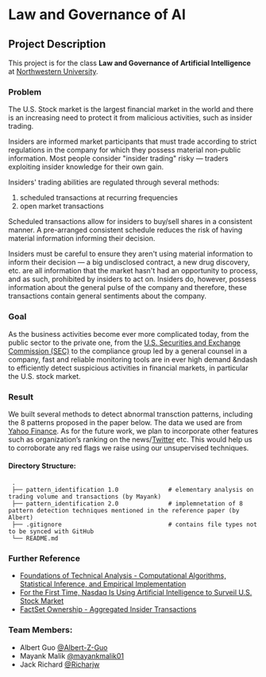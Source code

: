 # Law and Governance of AI

## Project Description
This project is for the class **Law and Governance of Artificial Intelligence** at [Northwestern University](www.northwestern.edu).

### Problem
The U.S. Stock market is the largest financial market in the world and there is an increasing need to protect it from malicious activities, such as insider trading. 

Insiders are informed market participants that must trade according to strict regulations in the company for which they possess material non-public information. Most people consider "insider trading" risky — traders exploiting insider knowledge for their own gain.

Insiders' trading abilities are regulated through several methods: 
1. scheduled transactions at recurring frequencies
2. open market transactions

Scheduled transactions allow for insiders to buy/sell shares in a consistent manner. A pre-arranged consistent schedule reduces the risk of having material information informing their decision.

Insiders must be careful to ensure they aren't using material information to inform their decision — a big undisclosed contract, a new drug discovery, etc. are all information that the market hasn't had an opportunity to process, and as such, prohibited by insiders to act on. Insiders do, however, possess information about the general pulse of the company and therefore, these transactions contain general sentiments about the company.

### Goal
As the business activities become ever more complicated today, from the public sector to the private one, from the [U.S. Securities and Exchange Commission (SEC)](https://www.sec.gov/) to the compliance group led by a general counsel in a company, fast and reliable monitoring tools are in ever high demand &ndash to efficiently detect suspicious activities in financial markets, in particular the U.S. stock market.

### Result
We built several methods to detect abnormal transction patterns, including the 8 patterns proposed in the paper below. The data we used are from [Yahoo Finance](https://finance.yahoo.com/). As for the future work, we plan to incorporate other features such as organization’s ranking on the news/[Twitter](www.twitter.com) etc. This would help us to corroborate any red flags we raise using our unsupervised techniques.

#### Directory Structure:
     .
     ├── pattern_identification 1.0              # elementary analysis on trading volume and transactions (by Mayank)
     ├── pattern_identification 2.0              # implemnetation of 8 pattern detection techniques mentioned in the reference paper (by Albert)
     ├── .gitignore                              # contains file types not to be synced with GitHub                     
     └── README.md

### Further Reference
- [Foundations of Technical Analysis - Computational Algorithms, Statistical Inference, and Empirical Implementation](https://onlinelibrary.wiley.com/doi/full/10.1111/0022-1082.00265)
- [For the First Time, Nasdaq Is Using Artificial Intelligence to Surveil U.S. Stock Market](https://www.nasdaq.com/articles/for-the-first-time-nasdaq-is-using-artificial-intelligence-to-surveil-u.s.-stock-market)
- [FactSet Ownership - Aggregated Insider Transactions](https://www.quantopian.com/docs/data-reference/ownership_aggregated_insider_transactions#definition-of-an-insider)

### Team Members:
- Albert Guo [@Albert-Z-Guo](https://github.com/Albert-Z-Guo)
- Mayank Malik [@mayankmalik01](https://github.com/mayankmalik01)
- Jack Richard [@Richarjw](https://github.com/Richarjw)